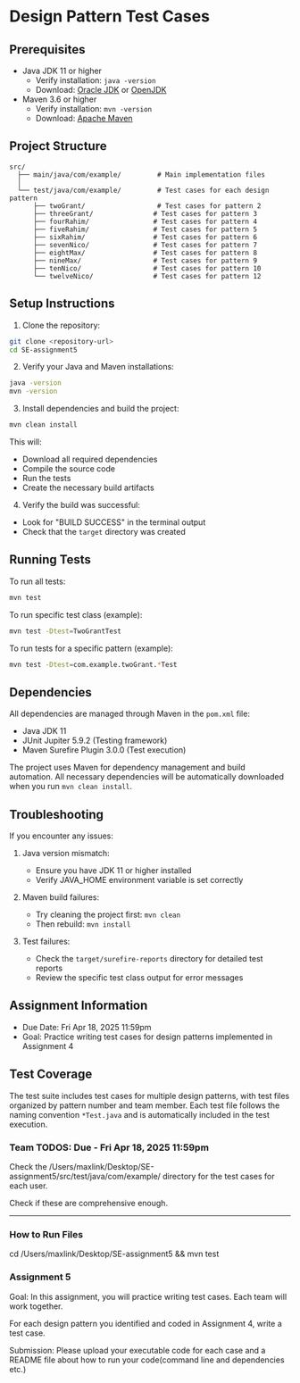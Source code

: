 # Design Pattern Test Cases

## Prerequisites
- Java JDK 11 or higher
  - Verify installation: `java -version`
  - Download: [Oracle JDK](https://www.oracle.com/java/technologies/javase-jdk11-downloads.html) or [OpenJDK](https://adoptium.net/)
- Maven 3.6 or higher
  - Verify installation: `mvn -version`
  - Download: [Apache Maven](https://maven.apache.org/download.cgi)

## Project Structure
```
src/
  ├── main/java/com/example/         # Main implementation files
  │  
  └── test/java/com/example/         # Test cases for each design pattern
      ├── twoGrant/                  # Test cases for pattern 2
      ├── threeGrant/               # Test cases for pattern 3
      ├── fourRahim/                # Test cases for pattern 4
      ├── fiveRahim/                # Test cases for pattern 5
      ├── sixRahim/                 # Test cases for pattern 6
      ├── sevenNico/                # Test cases for pattern 7
      ├── eightMax/                 # Test cases for pattern 8
      ├── nineMax/                  # Test cases for pattern 9
      ├── tenNico/                  # Test cases for pattern 10
      └── twelveNico/               # Test cases for pattern 12
```

## Setup Instructions

1. Clone the repository:
```bash
git clone <repository-url>
cd SE-assignment5
```

2. Verify your Java and Maven installations:
```bash
java -version
mvn -version
```

3. Install dependencies and build the project:
```bash
mvn clean install
```
This will:
- Download all required dependencies
- Compile the source code
- Run the tests
- Create the necessary build artifacts

4. Verify the build was successful:
- Look for "BUILD SUCCESS" in the terminal output
- Check that the `target` directory was created

## Running Tests

To run all tests:
```bash
mvn test
```

To run specific test class (example):
```bash
mvn test -Dtest=TwoGrantTest
```

To run tests for a specific pattern (example):
```bash
mvn test -Dtest=com.example.twoGrant.*Test
```

## Dependencies
All dependencies are managed through Maven in the `pom.xml` file:
- Java JDK 11
- JUnit Jupiter 5.9.2 (Testing framework)
- Maven Surefire Plugin 3.0.0 (Test execution)

The project uses Maven for dependency management and build automation. All necessary dependencies will be automatically downloaded when you run `mvn clean install`.

## Troubleshooting

If you encounter any issues:

1. Java version mismatch:
   - Ensure you have JDK 11 or higher installed
   - Verify JAVA_HOME environment variable is set correctly

2. Maven build failures:
   - Try cleaning the project first: `mvn clean`
   - Then rebuild: `mvn install`

3. Test failures:
   - Check the `target/surefire-reports` directory for detailed test reports
   - Review the specific test class output for error messages

## Assignment Information
- Due Date: Fri Apr 18, 2025 11:59pm
- Goal: Practice writing test cases for design patterns implemented in Assignment 4

## Test Coverage
The test suite includes test cases for multiple design patterns, with test files organized by pattern number and team member. Each test file follows the naming convention `*Test.java` and is automatically included in the test execution.

### Team TODOS: Due - Fri Apr 18, 2025 11:59pm 

Check the /Users/maxlink/Desktop/SE-assignment5/src/test/java/com/example/ directory for the test cases for each user. 

Check if these are comprehensive enough. 

---

### How to Run Files

cd /Users/maxlink/Desktop/SE-assignment5 && mvn test 

### Assignment 5

Goal: In this assignment, you will practice writing test cases.
Each team will work together.

For each design pattern you identified and coded in Assignment 4, write a test case.

Submission: Please upload your executable code for each case and a README file about how to run your code(command line and dependencies etc.)
